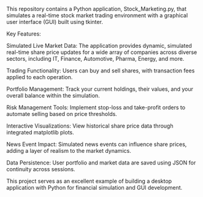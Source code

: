 This repository contains a Python application, Stock_Marketing.py, that simulates a real-time stock market trading environment with a graphical user interface (GUI) built using tkinter.

Key Features:

Simulated Live Market Data: The application provides dynamic, simulated real-time share price updates for a wide array of companies across diverse sectors, including IT, Finance, Automotive, Pharma, Energy, and more.

Trading Functionality: Users can buy and sell shares, with transaction fees applied to each operation.

Portfolio Management: Track your current holdings, their values, and your overall balance within the simulation.

Risk Management Tools: Implement stop-loss and take-profit orders to automate selling based on price thresholds.

Interactive Visualizations: View historical share price data through integrated matplotlib plots.

News Event Impact: Simulated news events can influence share prices, adding a layer of realism to the market dynamics.

Data Persistence: User portfolio and market data are saved using JSON for continuity across sessions.

This project serves as an excellent example of building a desktop application with Python for financial simulation and GUI development.
